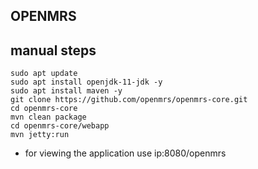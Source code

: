 OPENMRS
-------

manual steps
-------------
```
sudo apt update
sudo apt install openjdk-11-jdk -y
sudo apt install maven -y
git clone https://github.com/openmrs/openmrs-core.git
cd openmrs-core
mvn clean package
cd openmrs-core/webapp
mvn jetty:run

```
* for viewing the application use ip:8080/openmrs
 